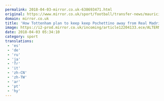 ```yaml
---
permalink: 2018-04-03-mirror.co.uk-638693471.html
original: https://www.mirror.co.uk/sport/football/transfer-news/mauricio-pochettino-offered-huge-new-12293787
domain: mirror.co.uk
title: 'How Tottenham plan to keep keep Pochettino away from Real Madrid'
image: https://i2-prod.mirror.co.uk/incoming/article12204133.ece/ALTERNATES/s1200/Tottenham-Hotspurs-Argentinian-head-coa.jpg
date: 2018-04-03 05:34:10
category: sport
translations: 
 - 'es'
 - 'de'
 - 'ru'
 - 'ja'
 - 'fr'
 - 'it'
 - 'zh-CN'
 - 'zh-TW'
 - 'ar'
 - 'pt'
 - 'hy'
---
```


